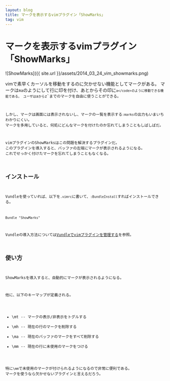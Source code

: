 ```yaml
---
layout: blog
title: マークを表示するvimプラグイン「ShowMarks」
tag: vim
---
```


# マークを表示するvimプラグイン「ShowMarks」

![ShowMarks]({{ site.url }}/assets/2014_03_24_vim_showmarks.png)

vimで素早くカーソルを移動をするのに欠かせない機能としてマークがある。
マークは`ma`のようにして行に印を付け、あとからその印に<code>`a</code>のように移動できる機能である。
ユーザは`a`から`z`までのマークを自由に使うことができる。

しかし、マークは画面には表示されないし、マークの一覧を表示する`:marks`の出力もいまいちわかりにくい。
マークを多用していると、何処にどんなマークを付けたのか忘れてしまうこともしばしばだ。

vimプラグインのShowMarksはこの問題を解決するプラグインだ。
このプラグインを導入すると、バッファの左端にマークが表示されるようになる。
これでせっかく付けたマークを忘れてしまうこともなくなる。

## インストール

Vundleを使っていれば、以下を`.vimrc`に書いて、`:BundleInstall`すればインストールできる。

~~~~
Bundle "ShowMarks"
~~~~

Vundleの導入方法については[Vundleでvimプラグインを管理する](http://www.xmisao.com/2013/08/22/vundle.html)を参照。

## 使い方

ShowMarksを導入すると、自動的にマークが表示されるようになる。

他に、以下のキーマップが定義される。

- \mt -- マークの表示/非表示をトグルする
- \mh -- 現在の行のマークを削除する
- \ma -- 現在のバッファのマークをすべて削除する
- \mm -- 現在の行に未使用のマークをつける

特に`\mm`で未使用のマークが付けられるようになるので非常に便利である。
マークを使うなら欠かせないプラグインと言えるだろう。
